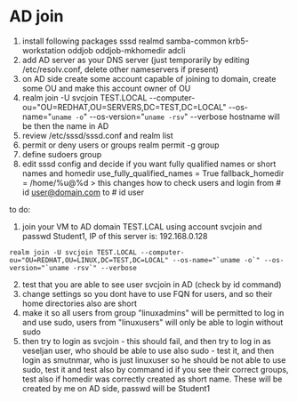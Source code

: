 # AD join
1. install following packages sssd realmd samba-common krb5-workstation oddjob oddjob-mkhomedir adcli
2. add AD server as your DNS server (just temporarily by editing /etc/resolv.conf, delete other nameservers if present)
3. on AD side create some account capable of joining to domain, create some OU and make this account owner of OU
4. realm join -U svcjoin TEST.LOCAL --computer-ou="OU=REDHAT,OU=SERVERS,DC=TEST,DC=LOCAL" --os-name="`uname -o`" --os-version="`uname -rsv`" --verbose
hostname will be then the name in AD
5. review /etc/sssd/sssd.conf and realm list
6. permit or deny users or groups
realm permit -g group
7. define sudoers group
8. edit sssd config and decide if you want fully qualified names or short names and homedir
use_fully_qualified_names = True
fallback_homedir = /home/%u@%d > this changes how to check users and login from # id user@domain.com to # id user

to do:

1. join your VM to AD domain TEST.LCAL using account svcjoin and passwd Student1, IP of this server is: 192.168.0.128
```
realm join -U svcjoin TEST.LOCAL --computer-ou="OU=REDHAT,OU=LINUX,DC=TEST,DC=LOCAL" --os-name="`uname -o`" --os-version="`uname -rsv`" --verbose
```
2. test that you are able to see user svcjoin in AD (check by id command)
3. change settings so you dont have to use FQN for users, and so their home directories also are short
4. make it so all users from group "linuxadmins" will be permitted to log in and use sudo, users from "linuxusers" will only be able to login without sudo
5. then try to login as svcjoin - this should fail, and then try to log in as veseljan user, who should be able to use also sudo - test it, and then login as smutnmar, who is just linuxuser so he should be not able to use sudo, test it and test also by command id if you see their correct groups, test also if homedir was correctly created as short name. These will be created by me on AD side, passwd will be Student1